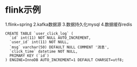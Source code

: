 # flink示例

1.flink+spring
2.kafka数据源
3.数据持久化mysql
4.数据缓存redis

```
CREATE TABLE `user_click_log` (
  `id` int(11) NOT NULL AUTO_INCREMENT,
  `user_id` int(11) NOT NULL,
  `msg` varchar(50) DEFAULT NULL COMMENT '消息',
  `click_time` datetime NOT NULL,
  PRIMARY KEY (`id`)
) ENGINE=InnoDB AUTO_INCREMENT=1 DEFAULT CHARSET=utf8;
```